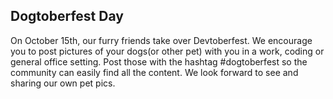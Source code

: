 ## Dogtoberfest Day

On October 15th, our furry friends take over Devtoberfest. We encourage you to post pictures of your dogs(or other pet) with you in a work, coding or general office setting.  Post those with the hashtag #dogtoberfest so the community can easily find all the content. We look forward to see and sharing our own pet pics.

